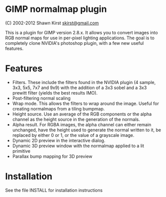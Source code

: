 GIMP normalmap plugin
==========================================
(C) 2002-2012 Shawn Kirst <skirst@gmail.com>


This is a plugin for GIMP version 2.8.x. It allows you to convert images into
RGB normal maps for use in per-pixel lighting applications. The goal is to
completely clone NVIDIA's photoshop plugin, with a few new useful features.

Features
==========================================
* Filters. These include the filters found in the NVIDIA plugin (4
sample, 3x3, 5x5, 7x7 and 9x9) with the addition of a 3x3 sobel and a 3x3
prewitt filter (yields the best results IMO).
* Post-filtering normal scaling
* Wrap mode. This allows the filters to wrap around the image.
Useful for creating normalmaps from a tiling bumpmap.
* Height source. Use an average of the RGB components or the alpha
channel as the height source in the generation of the normals.
* Alpha result. For RGBA images, the alpha channel can either remain
unchanged, have the height used to generate the normal written to it, be
replaced by either 0 or 1, or the value of a grayscale image.
* Dynamic 2D preview in the interactive dialog.
* Dynamic 3D preview window with the normalmap applied to a lit primitive
* Parallax bump mapping for 3D preview
    

Installation
==========================================
See the file INSTALL for installation instructions
